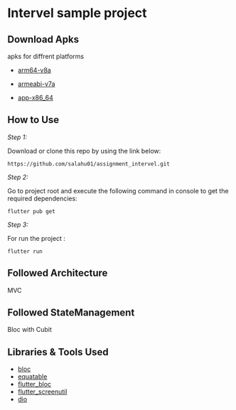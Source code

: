 # Intervel sample project

## Download Apks

apks for diffrent platforms

* [arm64-v8a](https://drive.google.com/file/d/11zqvE2ZDYJQ8oGQ7ezBqwdKscn9Rq-9B/view?usp=sharing)


* [armeabi-v7a](https://drive.google.com/file/d/15yfCbwhKg_15u0tmRgZyo6sFIMKf6q3G/view?usp=sharing)


* [app-x86_64](https://drive.google.com/file/d/1hoh0cFa8EQJ3wJofE8HTaWirBFlbNnL4/view?usp=sharing)


## How to Use 

*Step 1:*

Download or clone this repo by using the link below:

```
https://github.com/salahu01/assignment_intervel.git
```


*Step 2:*


Go to project root and execute the following command in console to get the required dependencies: 

```
flutter pub get 
```


 *Step 3:*

For run the project :  
```
flutter run 
```

## Followed Architecture

MVC

## Followed StateManagement

Bloc with Cubit

## Libraries & Tools Used 

* [bloc](https://pub.dev/packages/bloc)
* [equatable](https://pub.dev/packages/equatable)
* [flutter_bloc](https://pub.dev/packages/flutter_bloc)
* [flutter_screenutil](https://pub.dev/packages/flutter_screenutil)
* [dio](https://pub.dev/packages/dio)

